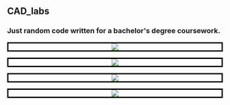 ## CAD_labs
### Just random code written for a bachelor's degree coursework.
<p align="center" style="border:solid black">
  <kbd>
    <img src="https://i.imgur.com/SVX2JMk.png"/>
  </kbd>
</p>
<p align="center" style="border:solid black">
  <kbd>
    <img src="https://i.imgur.com/AF9GuIj.jpeg"/>
  </kbd>
</p>
<p align="center" style="border:solid black">
  <kbd>
    <img src="https://i.imgur.com/4TZLCdA.png"/>
  </kbd>
</p>
<p align="center" style="border:solid black">
  <kbd>
    <img src="https://i.imgur.com/6ywQ22V.png"/>
  </kbd>
</p>
